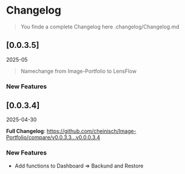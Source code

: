 # Changelog

> You finde a complete Changelog here .changelog/Changelog.md

## [0.0.3.5]
2025-05

> Namechange from Image-Portfolio to LensFlow

### New Features

## [0.0.3.4]
2025-04-30

**Full Changelog**: https://github.com/cheinisch/Image-Portfolio/compare/v0.0.3.3...v0.0.0.3.4

### New Features
- Add functions to Dashboard => Backund and Restore

